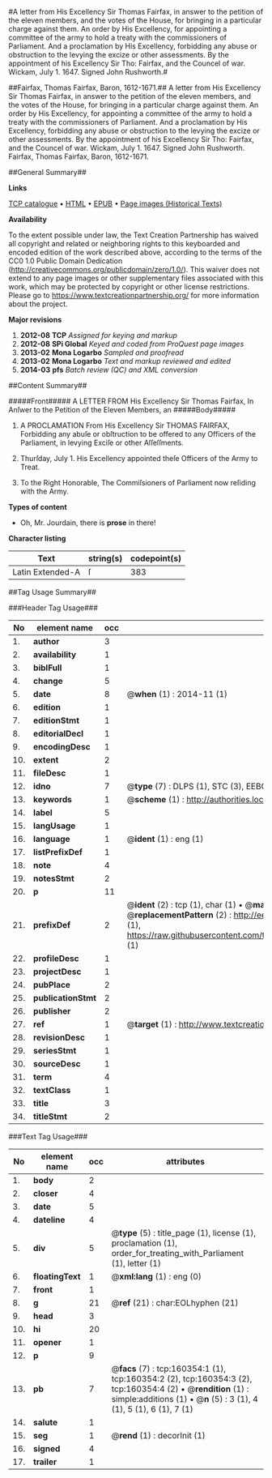 #A letter from His Excellency Sir Thomas Fairfax, in answer to the petition of the eleven members, and the votes of the House, for bringing in a particular charge against them. An order by His Excellency, for appointing a committee of the army to hold a treaty with the commissioners of Parliament. And a proclamation by His Excellency, forbidding any abuse or obstruction to the levying the excize or other assessments. By the appointment of his Excellency Sir Tho: Fairfax, and the Councel of war. Wickam, July 1. 1647. Signed John Rushworth.#

##Fairfax, Thomas Fairfax, Baron, 1612-1671.##
A letter from His Excellency Sir Thomas Fairfax, in answer to the petition of the eleven members, and the votes of the House, for bringing in a particular charge against them. An order by His Excellency, for appointing a committee of the army to hold a treaty with the commissioners of Parliament. And a proclamation by His Excellency, forbidding any abuse or obstruction to the levying the excize or other assessments. By the appointment of his Excellency Sir Tho: Fairfax, and the Councel of war. Wickam, July 1. 1647. Signed John Rushworth.
Fairfax, Thomas Fairfax, Baron, 1612-1671.

##General Summary##

**Links**

[TCP catalogue](http://www.ota.ox.ac.uk/tcp/)  • 
[HTML](http://tei.it.ox.ac.uk/tcp/Texts-HTML/free/A84/A84767.html)  • 
[EPUB](http://tei.it.ox.ac.uk/tcp/Texts-EPUB/free/A84/A84767.epub) • 
[Page images (Historical Texts)](https://historicaltexts.jisc.ac.uk/eebo-99862159e)

**Availability**

To the extent possible under law, the Text Creation Partnership has waived all copyright and related or neighboring rights to this keyboarded and encoded edition of the work described above, according to the terms of the CC0 1.0 Public Domain Dedication (http://creativecommons.org/publicdomain/zero/1.0/). This waiver does not extend to any page images or other supplementary files associated with this work, which may be protected by copyright or other license restrictions. Please go to https://www.textcreationpartnership.org/ for more information about the project.

**Major revisions**

1. __2012-08__ __TCP__ *Assigned for keying and markup*
1. __2012-08__ __SPi Global__ *Keyed and coded from ProQuest page images*
1. __2013-02__ __Mona Logarbo__ *Sampled and proofread*
1. __2013-02__ __Mona Logarbo__ *Text and markup reviewed and edited*
1. __2014-03__ __pfs__ *Batch review (QC) and XML conversion*

##Content Summary##

#####Front#####
A LETTER FROM His Excellency Sir Thomas Fairfax, In Anſwer to the Petition of the Eleven Members, an
#####Body#####

1. A PROCLAMATION From His Excellency Sir THOMAS FAIRFAX, Forbidding any abuſe or obſtruction to be offered to any Officers of the Parliament, in levying Exciſe or other Aſſeſſments.

1. Thurſday, July 1. His Excellency appointed theſe Officers of the Army to Treat.

1. To the Right Honorable, The Commiſsioners of Parliament now reſiding with the Army.

**Types of content**

  * Oh, Mr. Jourdain, there is **prose** in there!

**Character listing**


|Text|string(s)|codepoint(s)|
|---|---|---|
|Latin Extended-A|ſ|383|

##Tag Usage Summary##

###Header Tag Usage###

|No|element name|occ|attributes|
|---|---|---|---|
|1.|__author__|3||
|2.|__availability__|1||
|3.|__biblFull__|1||
|4.|__change__|5||
|5.|__date__|8| @__when__ (1) : 2014-11 (1)|
|6.|__edition__|1||
|7.|__editionStmt__|1||
|8.|__editorialDecl__|1||
|9.|__encodingDesc__|1||
|10.|__extent__|2||
|11.|__fileDesc__|1||
|12.|__idno__|7| @__type__ (7) : DLPS (1), STC (3), EEBO-CITATION (1), PROQUEST (1), VID (1)|
|13.|__keywords__|1| @__scheme__ (1) : http://authorities.loc.gov/ (1)|
|14.|__label__|5||
|15.|__langUsage__|1||
|16.|__language__|1| @__ident__ (1) : eng (1)|
|17.|__listPrefixDef__|1||
|18.|__note__|4||
|19.|__notesStmt__|2||
|20.|__p__|11||
|21.|__prefixDef__|2| @__ident__ (2) : tcp (1), char (1)  •  @__matchPattern__ (2) : ([0-9\-]+):([0-9IVX]+) (1), (.+) (1)  •  @__replacementPattern__ (2) : http://eebo.chadwyck.com/downloadtiff?vid=$1&page=$2 (1), https://raw.githubusercontent.com/textcreationpartnership/Texts/master/tcpchars.xml#$1 (1)|
|22.|__profileDesc__|1||
|23.|__projectDesc__|1||
|24.|__pubPlace__|2||
|25.|__publicationStmt__|2||
|26.|__publisher__|2||
|27.|__ref__|1| @__target__ (1) : http://www.textcreationpartnership.org/docs/. (1)|
|28.|__revisionDesc__|1||
|29.|__seriesStmt__|1||
|30.|__sourceDesc__|1||
|31.|__term__|4||
|32.|__textClass__|1||
|33.|__title__|3||
|34.|__titleStmt__|2||


###Text Tag Usage###

|No|element name|occ|attributes|
|---|---|---|---|
|1.|__body__|2||
|2.|__closer__|4||
|3.|__date__|5||
|4.|__dateline__|4||
|5.|__div__|5| @__type__ (5) : title_page (1), license (1), proclamation (1), order_for_treating_with_Parliament (1), letter (1)|
|6.|__floatingText__|1| @__xml:lang__ (1) : eng (0)|
|7.|__front__|1||
|8.|__g__|21| @__ref__ (21) : char:EOLhyphen (21)|
|9.|__head__|3||
|10.|__hi__|20||
|11.|__opener__|1||
|12.|__p__|9||
|13.|__pb__|7| @__facs__ (7) : tcp:160354:1 (1), tcp:160354:2 (2), tcp:160354:3 (2), tcp:160354:4 (2)  •  @__rendition__ (1) : simple:additions (1)  •  @__n__ (5) : 3 (1), 4 (1), 5 (1), 6 (1), 7 (1)|
|14.|__salute__|1||
|15.|__seg__|1| @__rend__ (1) : decorInit (1)|
|16.|__signed__|4||
|17.|__trailer__|1||
